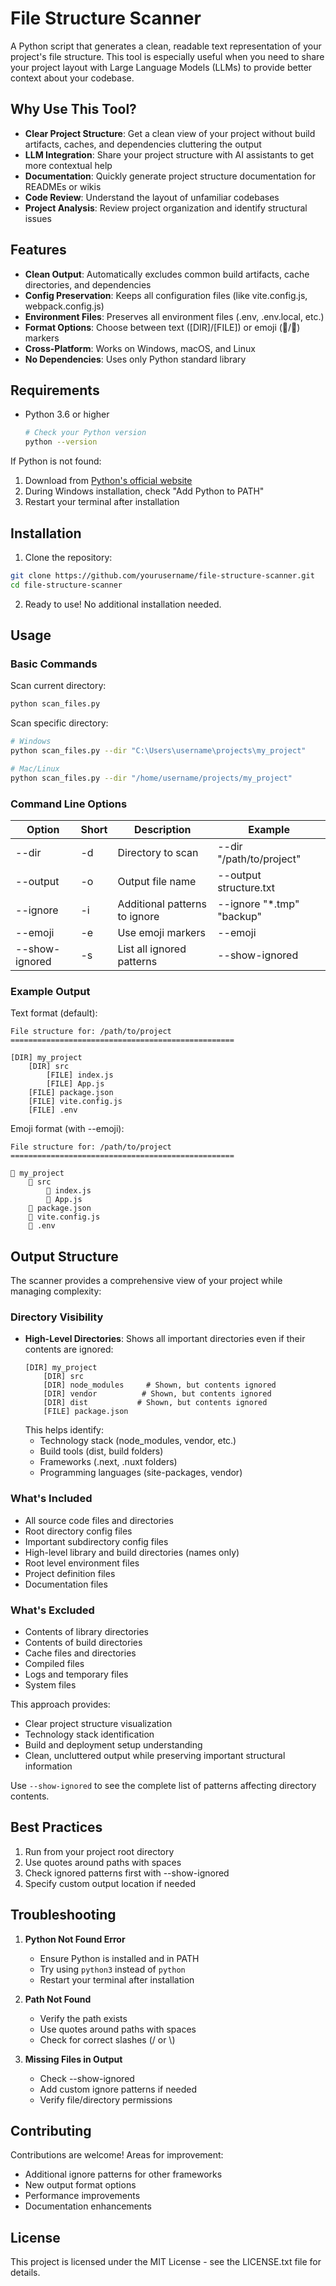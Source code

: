 # File Structure Scanner

A Python script that generates a clean, readable text representation of your project's file structure. This tool is especially useful when you need to share your project layout with Large Language Models (LLMs) to provide better context about your codebase.

## Why Use This Tool?

- **Clear Project Structure**: Get a clean view of your project without build artifacts, caches, and dependencies cluttering the output
- **LLM Integration**: Share your project structure with AI assistants to get more contextual help
- **Documentation**: Quickly generate project structure documentation for READMEs or wikis
- **Code Review**: Understand the layout of unfamiliar codebases
- **Project Analysis**: Review project organization and identify structural issues

## Features

- **Clean Output**: Automatically excludes common build artifacts, cache directories, and dependencies
- **Config Preservation**: Keeps all configuration files (like vite.config.js, webpack.config.js)
- **Environment Files**: Preserves all environment files (.env, .env.local, etc.)
- **Format Options**: Choose between text ([DIR]/[FILE]) or emoji (📁/📄) markers
- **Cross-Platform**: Works on Windows, macOS, and Linux
- **No Dependencies**: Uses only Python standard library

## Requirements

- Python 3.6 or higher
  ```bash
  # Check your Python version
  python --version
  ```
  
If Python is not found:
1. Download from [Python's official website](https://www.python.org/downloads/)
2. During Windows installation, check "Add Python to PATH"
3. Restart your terminal after installation

## Installation

1. Clone the repository:
```bash
git clone https://github.com/yourusername/file-structure-scanner.git
cd file-structure-scanner
```

2. Ready to use! No additional installation needed.

## Usage

### Basic Commands

Scan current directory:
```bash
python scan_files.py
```

Scan specific directory:
```bash
# Windows
python scan_files.py --dir "C:\Users\username\projects\my_project"

# Mac/Linux
python scan_files.py --dir "/home/username/projects/my_project"
```

### Command Line Options

| Option | Short | Description | Example |
|--------|-------|-------------|----------|
| --dir | -d | Directory to scan | --dir "/path/to/project" |
| --output | -o | Output file name | --output structure.txt |
| --ignore | -i | Additional patterns to ignore | --ignore "*.tmp" "backup" |
| --emoji | -e | Use emoji markers | --emoji |
| --show-ignored | -s | List all ignored patterns | --show-ignored |

### Example Output

Text format (default):
```
File structure for: /path/to/project
==================================================

[DIR] my_project
    [DIR] src
        [FILE] index.js
        [FILE] App.js
    [FILE] package.json
    [FILE] vite.config.js
    [FILE] .env
```

Emoji format (with --emoji):
```
File structure for: /path/to/project
==================================================

📁 my_project
    📁 src
        📄 index.js
        📄 App.js
    📄 package.json
    📄 vite.config.js
    📄 .env
```

## Output Structure

The scanner provides a comprehensive view of your project while managing complexity:

### Directory Visibility
- **High-Level Directories**: Shows all important directories even if their contents are ignored:
  ```
  [DIR] my_project
      [DIR] src
      [DIR] node_modules     # Shown, but contents ignored
      [DIR] vendor          # Shown, but contents ignored
      [DIR] dist           # Shown, but contents ignored
      [FILE] package.json
  ```
  This helps identify:
  - Technology stack (node_modules, vendor, etc.)
  - Build tools (dist, build folders)
  - Frameworks (.next, .nuxt folders)
  - Programming languages (site-packages, vendor)

### What's Included
- All source code files and directories
- Root directory config files
- Important subdirectory config files
- High-level library and build directories (names only)
- Root level environment files
- Project definition files
- Documentation files

### What's Excluded
- Contents of library directories
- Contents of build directories
- Cache files and directories
- Compiled files
- Logs and temporary files
- System files

This approach provides:
- Clear project structure visualization
- Technology stack identification
- Build and deployment setup understanding
- Clean, uncluttered output while preserving important structural information

Use `--show-ignored` to see the complete list of patterns affecting directory contents.

## Best Practices

1. Run from your project root directory
2. Use quotes around paths with spaces
3. Check ignored patterns first with --show-ignored
4. Specify custom output location if needed

## Troubleshooting

1. **Python Not Found Error**
   - Ensure Python is installed and in PATH
   - Try using `python3` instead of `python`
   - Restart your terminal after installation

2. **Path Not Found**
   - Verify the path exists
   - Use quotes around paths with spaces
   - Check for correct slashes (/ or \\)

3. **Missing Files in Output**
   - Check --show-ignored
   - Add custom ignore patterns if needed
   - Verify file/directory permissions

## Contributing

Contributions are welcome! Areas for improvement:
- Additional ignore patterns for other frameworks
- New output format options
- Performance improvements
- Documentation enhancements

## License

This project is licensed under the MIT License - see the LICENSE.txt file for details.
